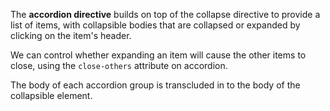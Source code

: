 The **accordion directive** builds on top of the collapse directive to provide a list of items, with collapsible bodies that are collapsed or expanded by clicking on the item's header.

We can control whether expanding an item will cause the other items to close, using the `close-others` attribute on accordion.

The body of each accordion group is transcluded in to the body of the collapsible element.